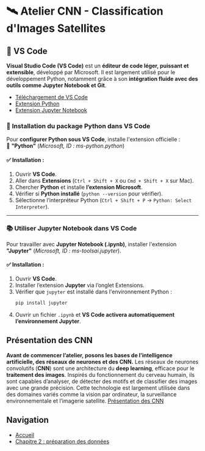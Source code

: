 # 🛰️ Atelier CNN - Classification d'Images Satellites  

## 🏫 **VS Code**
**Visual Studio Code (VS Code)** est un **éditeur de code léger, puissant et extensible**, développé par Microsoft. Il est largement utilisé pour le développement Python, notamment grâce à son **intégration fluide avec des outils comme Jupyter Notebook et Git**. 

- [Téléchargement de VS Code](https://code.visualstudio.com/)  
- [Extension Python](https://marketplace.visualstudio.com/items?itemName=ms-python.python)
- [Extension Jupyter Notebook](https://marketplace.visualstudio.com/items?itemName=ms-toolsai.jupyter)

### 🐍 **Installation du package Python dans VS Code**  
Pour **configurer Python sous VS Code**, installe l'extension officielle :  
📌 **"Python"** (_Microsoft, ID : ms-python.python_)  

#### ✅ **Installation :**
1. Ouvrir **VS Code**.  
2. Aller dans **Extensions** (`Ctrl + Shift + X` ou `Cmd + Shift + X` sur Mac).  
3. Chercher **Python** et installe **l’extension Microsoft**.  
4. Vérifier si **Python installé** (`python --version` pour vérifier).  
5. Sélectionne l’interpréteur Python (`Ctrl + Shift + P` → `Python: Select Interpreter`).  

---

### 📚 **Utiliser Jupyter Notebook dans VS Code**  
Pour travailler avec **Jupyter Notebook (.ipynb)**, installer l'extension **"Jupyter"** (_Microsoft, ID : ms-toolsai.jupyter_).  

#### ✅ **Installation :**
1. Ouvrir **VS Code**.  
2. Installer l’extension **Jupyter** via l’onglet Extensions.  
3. Vérifier que `jupyter` est installé dans l'environnement Python :  
   ```bash
   pip install jupyter
   ```
4. Ouvrir un fichier `.ipynb` et **VS Code activera automatiquement l’environnement Jupyter**.

## **Présentation des CNN**
**Avant de commencer l’atelier, posons les bases de l’intelligence artificielle, des réseaux de neurones et des CNN.** Les réseaux de neurones convolutifs (**CNN**) sont une architecture du **deep learning**, efficace pour le **traitement des images**. Inspirés du fonctionnement du cerveau humain, ils sont capables d’analyser, de détecter des motifs et de classifier des images avec une grande précision. Cette technologie est largement utilisée dans des domaines variés comme la vision par ordinateur, la surveillance environnementale et l’imagerie satellite.
[Présentation des CNN](https://github.com/Stephane-ISEN/atelierCNN/blob/ch1_intro/supports/cnn_prez.pdf)

## **Navigation**
- [Accueil](https://github.com/Stephane-ISEN/atelierCNN)
- [Chapitre 2 : préparation des données](https://github.com/Stephane-ISEN/atelierCNN/tree/ch2_prepa_data)
